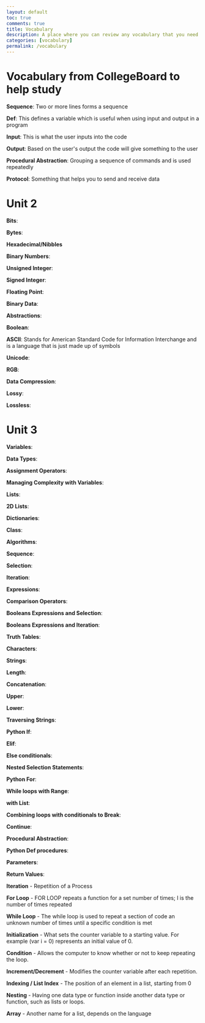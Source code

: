 ```yaml
---
layout: default
toc: true
comments: true
title: Vocabulary
description: A place where you can review any vocabulary that you need to help you prepare for a test
categories: [vocabulary]
permalink: /vocabulary
---
```


# Vocabulary from CollegeBoard to help study
**Sequence**: Two or more lines forms a sequence

**Def**: This defines a variable which is useful when using input and output in a program

**Input**: This is what the user inputs into the code

**Output**: Based on the user's output the code will give something to the user

**Procedural Abstraction**: Grouping a sequence of commands and is used repeatedly

**Protocol**: Something that helps you to send and receive data

# Unit 2
**Bits**:

**Bytes**:

**Hexadecimal/Nibbles**

**Binary Numbers**: 

**Unsigned Integer**:

**Signed Integer**:

**Floating Point**:

**Binary Data**:

**Abstractions**: 

**Boolean**: 

**ASCII**: Stands for American Standard Code for Information Interchange and is a language that is just made up of symbols

**Unicode**:

**RGB**:

**Data Compression**: 

**Lossy**: 

**Lossless**: 

# Unit 3
**Variables**:

**Data Types**: 

**Assignment Operators**:

**Managing Complexity with Variables**:  

**Lists**: 

**2D Lists**: 

**Dictionaries**:

**Class**:

**Algorithms**: 

**Sequence**: 

**Selection**:

**Iteration**:

**Expressions**:

**Comparison Operators**: 

**Booleans Expressions and Selection**: 

**Booleans Expressions and Iteration**: 

**Truth Tables**:

**Characters**: 

**Strings**: 

**Length**: 

**Concatenation**: 

**Upper**: 

**Lower**: 

**Traversing Strings**:

**Python If**: 

**Elif**: 

**Else conditionals**: 

**Nested Selection Statements**:

**Python For**: 

**While loops with Range**: 

**with List**:

**Combining loops with conditionals to Break**: 

**Continue**:

**Procedural Abstraction**:

**Python Def procedures**:

**Parameters**: 

**Return Values**:

**Iteration** - Repetition of a Process

**For Loop** - FOR LOOP repeats a function for a set number of times; I is the number of times repeated

**While Loop** - The while loop is used to repeat a section of code an unknown number of times until a specific condition is met

**Initialization** - What sets the counter variable to a starting value. For example (var i = 0) represents an initial value of 0.

**Condition** - Allows the computer to know whether or not to keep repeating the loop.

**Increment/Decrement** - Modifies the counter variable after each repetition.

**Indexing / List Index** - The position of an element in a list, starting from 0

**Nesting** - Having one data type or function inside another data type or function, such as lists or loops.

**Array** - Another name for a list, depends on the language
